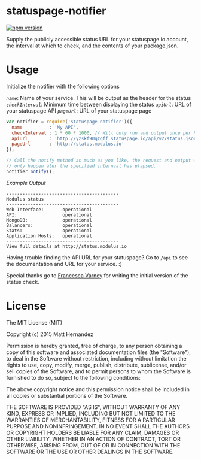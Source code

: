 # statuspage-notifier

[![npm version](https://badge.fury.io/js/statuspage-notifier.svg)](http://badge.fury.io/js/statuspage-notifier)

Supply the publicly accessible status URL for your statuspage.io account, the
interval at which to check, and the contents of your package.json.

# Usage

Initialize the notifier with the following options

*`name`*: Name of your service. This will be output as the header for the status
*`checkInterval`*: Minimum time between displaying the status
*`apiUrl`*: URL of your statuspage API
*`pageUrl`*: URL of your statuspage page

```js
var notifier = require('statuspage-notifier')({
  name          : 'My API',
  checkInterval : 1 * 60 * 1000, // Will only run and output once per hour.
  apiUrl        : 'http://yzskf90qzqff.statuspage.io/api/v2/status.json',
  pageUrl       : 'http://status.modulus.io'
});

// Call the notify method as much as you like, the request and output will
// only happen ater the specified internval has elapsed.
notifier.notify();
```

*Example Output*

```shell
------------------------------------------
Modulus status
------------------------------------------
Web Interface:       operational
API:                 operational
MongoDB:             operational
Balancers:           operational
Stats:               operational
Application Hosts:   operational
------------------------------------------
View full details at http://status.modulus.io
```

Having trouble finding the API URL for your statuspage? Go to `/api` to see the
documentation and URL for your service. :)

Special thanks go to [Francesca Varney](https://github.com/franvarney) for
writing the initial version of the status check.

# License

The MIT License (MIT)

Copyright (c) 2015 Matt Hernandez

Permission is hereby granted, free of charge, to any person obtaining a copy
of this software and associated documentation files (the "Software"), to deal
in the Software without restriction, including without limitation the rights
to use, copy, modify, merge, publish, distribute, sublicense, and/or sell
copies of the Software, and to permit persons to whom the Software is
furnished to do so, subject to the following conditions:

The above copyright notice and this permission notice shall be included in all
copies or substantial portions of the Software.

THE SOFTWARE IS PROVIDED "AS IS", WITHOUT WARRANTY OF ANY KIND, EXPRESS OR
IMPLIED, INCLUDING BUT NOT LIMITED TO THE WARRANTIES OF MERCHANTABILITY,
FITNESS FOR A PARTICULAR PURPOSE AND NONINFRINGEMENT. IN NO EVENT SHALL THE
AUTHORS OR COPYRIGHT HOLDERS BE LIABLE FOR ANY CLAIM, DAMAGES OR OTHER
LIABILITY, WHETHER IN AN ACTION OF CONTRACT, TORT OR OTHERWISE, ARISING FROM,
OUT OF OR IN CONNECTION WITH THE SOFTWARE OR THE USE OR OTHER DEALINGS IN THE
SOFTWARE.

